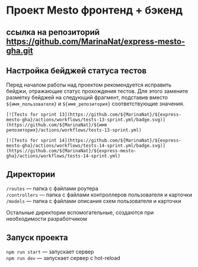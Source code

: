 # Проект Mesto фронтенд + бэкенд

## ссылка на репозиторий https://github.com/MarinaNat/express-mesto-gha.git

## Настройка бейджей статуса тестов
Перед началом работы над проектом рекомендуется исправить бейджи, отражающие статус прохождения тестов.
Для этого замените разметку бейджей на следующий фрагмент, подставив вместо `${имя_пользователя}` и `${имя_репозитория}` соответствующие значения.

```
[![Tests for sprint 13](https://github.com/${MarinaNat}/${express-mesto-gha}/actions/workflows/tests-13-sprint.yml/badge.svg)](https://github.com/${MarinaNat}/${имя репозитория}/actions/workflows/tests-13-sprint.yml) 

[![Tests for sprint 14](https://github.com/${MarinaNat}/${express-mesto-gha}/actions/workflows/tests-14-sprint.yml/badge.svg)](https://github.com/${MarinaNat}/${express-mesto-gha}/actions/workflows/tests-14-sprint.yml)
```


## Директории

`/routes` — папка с файлами роутера  
`/controllers` — папка с файлами контроллеров пользователя и карточки   
`/models` — папка с файлами описания схем пользователя и карточки  
  
Остальные директории вспомогательные, создаются при необходимости разработчиком

## Запуск проекта

`npm run start` — запускает сервер   
`npm run dev` — запускает сервер с hot-reload
